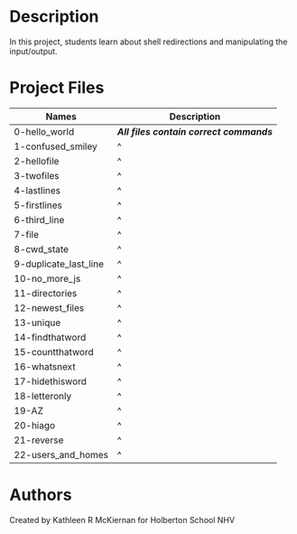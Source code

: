 # Description
In this project, students learn about shell redirections and manipulating the input/output.

# Project Files
Names | Description
------|-----------------------
0-hello_world | ***All files contain correct commands***
1-confused_smiley | ^
2-hellofile | ^
3-twofiles | ^
4-lastlines | ^
5-firstlines | ^
6-third_line | ^
7-file | ^
8-cwd_state | ^
9-duplicate_last_line | ^
10-no_more_js | ^
11-directories | ^
12-newest_files | ^
13-unique | ^
14-findthatword | ^
15-countthatword | ^
16-whatsnext | ^
17-hidethisword | ^
18-letteronly | ^
19-AZ | ^
20-hiago | ^
21-reverse | ^
22-users_and_homes | ^

# Authors
Created by Kathleen R McKiernan for Holberton School NHV